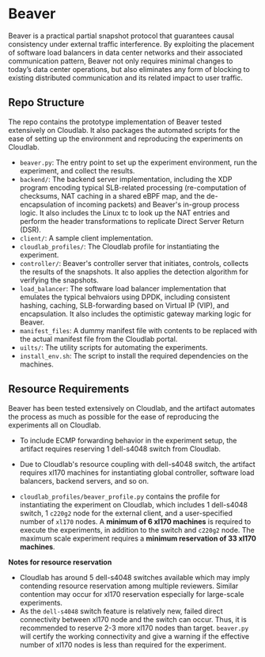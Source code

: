 # Beaver

Beaver is a practical partial snapshot protocol that guarantees causal consistency under external traffic interference.
By exploiting the placement of software load balancers in data center networks and their associated communication pattern, Beaver not only requires minimal changes to today’s data center operations, but also eliminates any form of blocking to existing distributed communication and its related impact to user traffic.

## Repo Structure

The repo contains the prototype implementation of Beaver tested extensively on Cloudlab.
It also packages the automated scripts for the ease of setting up the environment and reproducing the experiments on Cloudlab.

* `beaver.py`: The entry point to set up the experiment environment, run the experiment, and collect the results.
* `backend/`: The backend server implementation, including the XDP program encoding typical SLB-related processing (re-computation of
checksums, NAT caching in a shared eBPF map, and the de-encapsulation of incoming packets) and Beaver's in-group process logic. It also includes the Linux tc to look up the NAT entries and perform the header transformations to replicate Direct Server Return (DSR).
* `client/`: A sample client implementation.
* `cloudlab_profiles/`: The Cloudlab profile for instantiating the experiment.
* `controller/`: Beaver's controller server that initiates, controls, collects the results of the snapshots. It also applies the detection algorithm for verifying the snapshots.
* `load_balancer`: The software load balancer implementation that emulates the typical behvaiors using DPDK, including consistent hashing, caching, SLB-forwarding based on Virtual IP (VIP), and encapsulation. It also includes the optimistic gateway marking logic for Beaver.
* `manifest_files`: A dummy manifest file with contents to be replaced with the actual manifest file from the Cloudlab portal.
* `uilts/`: The utility scripts for automating the experiments.
* `install_env.sh`: The script to install the required dependencies on the machines.

## Resource Requirements

Beaver has been tested extensively on Cloudlab, and the artifact automates the process as much as possible for the ease of reproducing the experiments all on Cloudlab.

* To include ECMP forwarding behavior in the experiment setup, the artifact requires reserving 1 dell-s4048 switch from Cloudlab.

* Due to Cloudlab's resource coupling with dell-s4048 switch, the artifact requires xl170 machines for instantiating global controller, software load balancers, backend servers, and so on.

* `cloudlab_profiles/beaver_profile.py` contains the profile for instantiating the experiment on Cloudlab, which includes 1 dell-s4048 switch, 1 `c220g2` node for the external client, and a user-specified number of `xl170` nodes.
A **minimum of 6 xl170 machines** is required to execute the experiments, in addition to the switch and `c220g2` node.
The maximum scale experiment requires a **minimum reservation of 33 xl170 machines**.

**Notes for resource reservation**

* Cloudlab has around 5 dell-s4048 switches available which may imply contending resource reservation among multiple reviewers. Similar contention may occur for xl170 reservation especially for large-scale experiments.
* As the `dell-s4048` switch feature is relatively new, failed direct connectivity between xl170 node and the switch can occur. Thus, it is recommended to reserve 2-3 more xl170 nodes than target. `beaver.py` will certify the working connectivity and give a warning if the effective number of xl170 nodes is less than required for the experiment.
